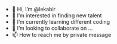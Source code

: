 - 👋 Hi, I’m @lekabir
- 👀 I’m interested in finding new talent
- 🌱 I’m currently learning different coding
- 💞️ I’m looking to collaborate on ...
- 📫 How to reach me by private message

<!---
lekabir/lekabir is a ✨ special ✨ repository because its `README.md` (this file) appears on your GitHub profile.
You can click the Preview link to take a look at your changes.
--->
